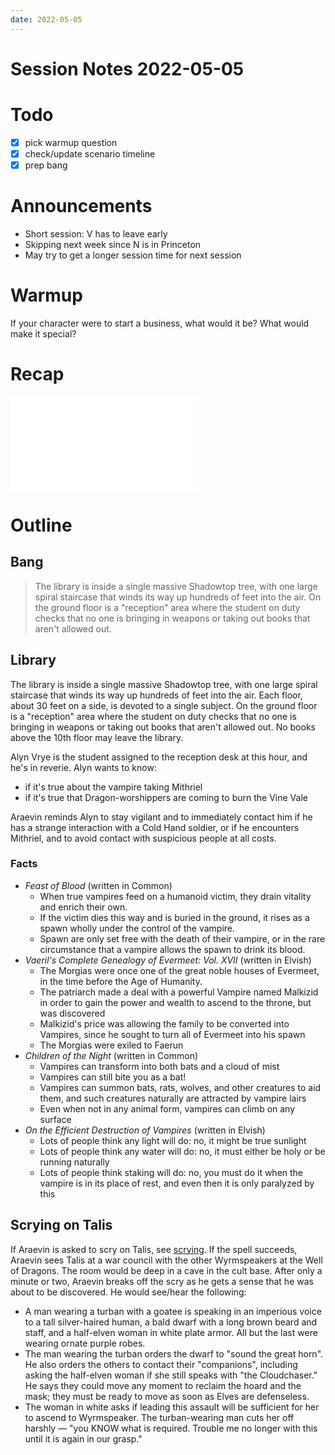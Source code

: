 ```yaml
---
date: 2022-05-05
---
```

# Session Notes 2022-05-05
# Todo
- [x] pick warmup question
- [x] check/update scenario timeline
- [x] prep bang
# Announcements
- Short session: V has to leave early
- Skipping next week since N is in Princeton
- May try to get a longer session time for next session
# Warmup
If your character were to start a business, what would it be? What would make it special?
# Recap
![a3e10](../logbook/a3e10.md)
# Outline
## Bang
> The library is inside a single massive Shadowtop tree, with one large spiral staircase that winds its way up hundreds of feet into the air.  On the ground floor is a "reception" area where the student on duty checks that no one is bringing in weapons or taking out books that aren't allowed out. 
## Library
The library is inside a single massive Shadowtop tree, with one large spiral staircase that winds its way up hundreds of feet into the air. Each floor, about 30 feet on a side, is devoted to a single subject. On the ground floor is a "reception" area where the student on duty checks that no one is bringing in weapons or taking out books that aren't allowed out. No books above the 10th floor may leave the library.

Alyn Vrye is the student assigned to the reception desk at this hour, and he's in reverie. Alyn wants to know:
- if it's true about the vampire taking Mithriel
- if it's true that Dragon-worshippers are coming to burn the Vine Vale

Araevin reminds Alyn to stay vigilant and to immediately contact him if he has a strange interaction with a Cold Hand soldier, or if he encounters Mithriel, and to avoid contact with suspicious people at all costs.
### Facts
- _Feast of Blood_ (written in Common)
	- When true vampires feed on a humanoid victim, they drain vitality and enrich their own.
	- If the victim dies this way and is buried in the ground, it rises as a spawn wholly under the control of the vampire.
	- Spawn are only set free with the death of their vampire, or in the rare circumstance that a vampire allows the spawn to drink its blood.
- _Vaeril's Complete Genealogy of Evermeet: Vol. XVII_ (written in Elvish)
	- The Morgias were once one of the great noble houses of Evermeet, in the time before the Age of Humanity.
	- The patriarch made a deal with a powerful Vampire named Malkizid in order to gain the power and wealth to ascend to the throne, but was discovered
	- Malkizid's price was allowing the family to be converted into Vampires, since he sought to turn all of Evermeet into his spawn
	- The Morgias were exiled to Faerun
- _Children of the Night_ (written in Common)
	- Vampires can transform into both bats and a cloud of mist
	- Vampires can still bite you as a bat!
	- Vampires can summon bats, rats, wolves, and other creatures to aid them, and such creatures naturally are attracted by vampire lairs
	- Even when not in any animal form, vampires can climb on any surface
- _On the Efficient Destruction of Vampires_ (written in Elvish)
	- Lots of people think any light will do: no, it might be true sunlight
	- Lots of people think any water will do: no, it must either be holy or be running naturally
	- Lots of people think staking will do: no, you must do it when the vampire is in its place of rest, and even then it is only paralyzed by this
## Scrying on Talis
If Araevin is asked to scry on Talis, see [scrying](https://www.dndbeyond.com/spells/scrying). If the spell succeeds, Araevin sees Talis at a war council with the other Wyrmspeakers at the Well of Dragons. The room would be deep in a cave in the cult base. After only a minute or two, Araevin breaks off the scry as he gets a sense that he was about to be discovered. He would see/hear the following: 
- A man wearing a turban with a goatee is speaking in an imperious voice to a tall silver-haired human, a bald dwarf with a long brown beard and staff, and a half-elven woman in white plate armor. All but the last were wearing ornate purple robes.
- The man wearing the turban orders the dwarf to "sound the great horn". He also orders the others to contact their "companions", including asking the half-elven woman if she still speaks with "the Cloudchaser." He says they could move any moment to reclaim the hoard and the mask; they must be ready to move as soon as Elves are defenseless.
- The woman in white asks if leading this assault will be sufficient for her to ascend to Wyrmspeaker. The turban-wearing man cuts her off harshly — "you KNOW what is required. Trouble me no longer with this until it is again in our grasp."